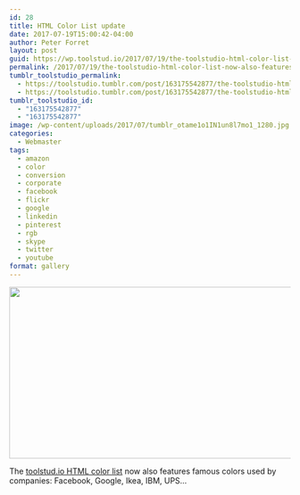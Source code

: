 ```yaml
---
id: 28
title: HTML Color List update
date: 2017-07-19T15:00:42-04:00
author: Peter Forret
layout: post
guid: https://wp.toolstud.io/2017/07/19/the-toolstudio-html-color-list-now-also-features/
permalink: /2017/07/19/the-toolstudio-html-color-list-now-also-features/
tumblr_toolstudio_permalink:
  - https://toolstudio.tumblr.com/post/163175542877/the-toolstudio-html-color-list-now-also-features
  - https://toolstudio.tumblr.com/post/163175542877/the-toolstudio-html-color-list-now-also-features
tumblr_toolstudio_id:
  - "163175542877"
  - "163175542877"
image: /wp-content/uploads/2017/07/tumblr_otame1o1IN1un8l7mo1_1280.jpg
categories:
  - Webmaster
tags:
  - amazon
  - color
  - conversion
  - corporate
  - facebook
  - flickr
  - google
  - linkedin
  - pinterest
  - rgb
  - skype
  - twitter
  - youtube
format: gallery
---
```

<img loading="lazy" class="alignnone size-full wp-image-29" src="http://blog.toolstud.io/wp-content/uploads/2017/07/tumblr_otame1o1IN1un8l7mo1_1280.jpg" alt="" width="761" height="308" srcset="https://blog.toolstud.io/wp-content/uploads/2017/07/tumblr_otame1o1IN1un8l7mo1_1280.jpg 761w, https://blog.toolstud.io/wp-content/uploads/2017/07/tumblr_otame1o1IN1un8l7mo1_1280-300x121.jpg 300w" sizes="(max-width: 761px) 100vw, 761px" />

The [toolstud.io HTML color list](https://toolstud.io/color/htmlcolors.php) now also features famous colors used by companies: Facebook, Google, Ikea, IBM, UPS…